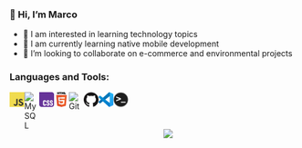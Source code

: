 ### 👋 Hi, I’m Marco
- 👀 I am interested in learning technology topics
- 🌱 I am currently learning native mobile development
- 💞️ I’m looking to collaborate on e-commerce and environmental projects
  
### Languages and Tools:
<div align="left">  
<img align="left" alt="JavaScript" width="26px" src="https://raw.githubusercontent.com/github/explore/80688e429a7d4ef2fca1e82350fe8e3517d3494d/topics/javascript/javascript.png" />
<img align="left" alt="MySQL" width="26px" src="https://www.freepnglogos.com/uploads/logo-mysql-png/logo-mysql-mysql-logo-png-images-are-download-crazypng-21.png" />
<img align="left" alt="CSS3" width="26px" src="https://raw.githubusercontent.com/github/explore/80688e429a7d4ef2fca1e82350fe8e3517d3494d/topics/css/css.png" />
<img align="left" alt="HTML5" width="26px" src="https://raw.githubusercontent.com/github/explore/80688e429a7d4ef2fca1e82350fe8e3517d3494d/topics/html/html.png" />
<img align="left" alt="Git" width="26px" src="https://cdn.iconscout.com/icon/free/png-256/git-18-1175219.png" />
<img align="left" alt="GitHub" width="26px" src="https://raw.githubusercontent.com/github/explore/78df643247d429f6cc873026c0622819ad797942/topics/github/github.png" />
<img align="left" alt="Visual Studio Code" width="26px" src="https://raw.githubusercontent.com/github/explore/80688e429a7d4ef2fca1e82350fe8e3517d3494d/topics/visual-studio-code/visual-studio-code.png" />
<img align="left" alt="HTML5" width="26px" src="https://raw.githubusercontent.com/github/explore/80688e429a7d4ef2fca1e82350fe8e3517d3494d/topics/terminal/terminal.png" />
</div>
<br><br><br>
<p align="center">
  <picture>
    <source
      srcset="https://github-readme-stats.vercel.app/api?username=lemicode&show_icons=true&theme=dracula"
      media="(prefers-color-scheme: dark)"
    />
    <source
      srcset="https://github-readme-stats.vercel.app/api?username=lemicode&show_icons=true"
      media="(prefers-color-scheme: light), (prefers-color-scheme: no-preference)"
    />
    <img src="https://github-readme-stats.vercel.app/api?username=lemicode&show_icons=true" />
  </picture>
</p> 
  

<!---
lemicode/lemicode is a ✨ special ✨ repository because its `README.md` (this file) appears on your GitHub profile.
You can click the Preview link to take a look at your changes.
--->
